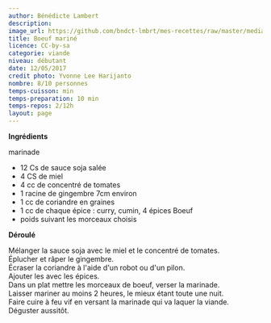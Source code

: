 ```yaml
---
author: Bénédicte Lambert
description: 
image_url: https://github.com/bndct-lmbrt/mes-recettes/raw/master/medias/boeuf-marine.jpg
title: Boeuf mariné
licence: CC-by-sa
categorie: viande
niveau: débutant
date: 12/05/2017
credit photo: Yvonne Lee Harijanto
nombre: 8/10 personnes
temps-cuisson: min
temps-preparation: 10 min
temps-repos: 2/12h
layout: page
---
```


**Ingrédients**

marinade  
* 12 Cs de sauce soja salée
* 4 CS de miel
* 4 cc de concentré de tomates
* 1 racine de gingembre 7cm environ
* 1 cc de coriandre en graines 
* 1 cc de chaque épice : curry, cumin, 4 épices
Boeuf  
* poids suivant les morceaux choisis

**Déroulé**

Mélanger la sauce soja avec le miel et le concentré de tomates.  
Éplucher et râper le gingembre.  
Écraser la coriandre à l'aide d'un robot ou d'un pilon.  
Ajouter les avec les épices.   
Dans un plat mettre les morceaux de boeuf, verser la marinade.  
Laisser mariner au moins 2 heures, le mieux étant toute une nuit.  
Faire cuire à feu vif en versant la marinade qui va laquer la viande.  
Déguster aussitôt.